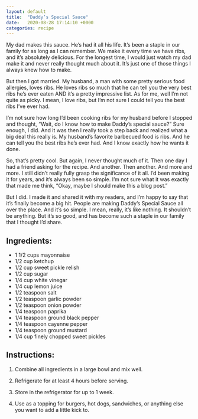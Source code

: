 ```yaml
---
layout: default
title:  "Daddy’s Special Sauce"
date:   2020-08-28 17:14:10 +0000
categories: recipe
---
```

My dad makes this sauce. He’s had it all his life. It’s been a staple in our family for as long as I can remember. We make it every time we have ribs, and it’s absolutely delicious. For the longest time, I would just watch my dad make it and never really thought much about it. It’s just one of those things I always knew how to make.

But then I got married. My husband, a man with some pretty serious food allergies, loves ribs. He loves ribs so much that he can tell you the very best ribs he’s ever eaten AND it’s a pretty impressive list. As for me, well I’m not quite as picky. I mean, I love ribs, but I’m not sure I could tell you the best ribs I’ve ever had.

I’m not sure how long I’d been cooking ribs for my husband before I stopped and thought, “Wait, do I know how to make Daddy’s special sauce?” Sure enough, I did. And it was then I really took a step back and realized what a big deal this really is. My husband’s favorite barbecued food is ribs. And he can tell you the best ribs he’s ever had. And I know exactly how he wants it done.

So, that’s pretty cool. But again, I never thought much of it. Then one day I had a friend asking for the recipe. And another. Then another. And more and more. I still didn’t really fully grasp the significance of it all. I’d been making it for years, and it’s always been so simple. I’m not sure what it was exactly that made me think, “Okay, maybe I should make this a blog post.”

But I did. I made it and shared it with my readers, and I’m happy to say that it’s finally become a big hit. People are making Daddy’s Special Sauce all over the place. And it’s so simple. I mean, really, it’s like nothing. It shouldn’t be anything. But it’s so good, and has become such a staple in our family that I thought I’d share.

## Ingredients:

- 1 1/2 cups mayonnaise
- 1/2 cup ketchup
- 1/2 cup sweet pickle relish
- 1/2 cup sugar
- 1/4 cup white vinegar
- 1/4 cup lemon juice
- 1/2 teaspoon salt
- 1/2 teaspoon garlic powder
- 1/2 teaspoon onion powder
- 1/4 teaspoon paprika
- 1/4 teaspoon ground black pepper
- 1/4 teaspoon cayenne pepper
- 1/4 teaspoon ground mustard
- 1/4 cup finely chopped sweet pickles


## Instructions:

1. Combine all ingredients in a large bowl and mix well.

2. Refrigerate for at least 4 hours before serving.

3. Store in the refrigerator for up to 1 week.

4. Use as a topping for burgers, hot dogs, sandwiches, or anything else you want to add a little kick to.

